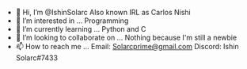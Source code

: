 - 👋 Hi, I’m @IshinSolarc
Also known IRL as Carlos Nishi
- 👀 I’m interested in ...
Programming 
- 🌱 I’m currently learning ...
Python and C
- 💞️ I’m looking to collaborate on ...
Nothing because I'm still a newbie
- 📫 How to reach me ...
Email: Solarcprime@gmail.com
Discord: Ishin Solarc#7433
